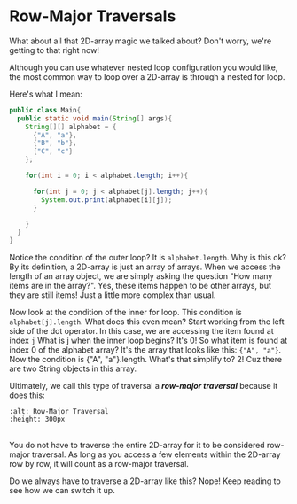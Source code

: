 Row-Major Traversals
====================

What about all that 2D-array magic we talked about? Don't worry, we're getting to that right now!

Although you can use whatever nested loop configuration you would like, the most common way to loop over a 2D-array is through a nested for loop.

Here's what I mean:

```java
public class Main{
  public static void main(String[] args){
    String[][] alphabet = {
      {"A", "a"},
      {"B", "b"},
      {"C", "c"}
    };

    for(int i = 0; i < alphabet.length; i++){

      for(int j = 0; j < alphabet[j].length; j++){
        System.out.print(alphabet[i][j]);
      }

    }
  }
}

```
Notice the condition of the outer loop? It is `alphabet.length`. Why is this ok? By its definition, a 2D-array is just an array of arrays. When we access the length of an array object, we are simply asking the question "How many items are in the array?". Yes, these items happen to be other arrays, but they are still items! Just a little more complex than usual.

Now look at the condition of the inner for loop. This condition is `alphabet[j].length`. What does this even mean? Start working from the left side of the dot operator. In this case, we are accessing the item found at index `j` What is j when the inner loop begins? It's 0! So what item is found at index 0 of the alphabet array? It's the array that looks like this: `{"A", "a"}`. Now the condition is {"A", "a"}.length. What's that simplify to? 2! Cuz there are two String objects in this array.

Ultimately, we call this type of traversal a ***row-major traversal*** because it does this:

```{image} rowMajor.png
:alt: Row-Major Traversal
:height: 300px
```
<br>You do not have to traverse the entire 2D-array for it to be considered row-major traversal. As long as you access a few elements within the 2D-array row by row, it will count as a row-major traversal.

Do we always have to traverse a 2D-array like this? Nope! Keep reading to see how we can switch it up.
